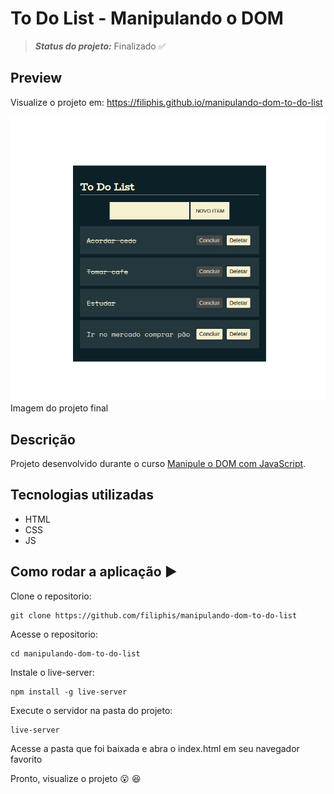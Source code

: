 # To Do List - Manipulando o DOM 
> **_Status do projeto:_** Finalizado :white_check_mark:

## Preview

Visualize o projeto em: https://filiphis.github.io/manipulando-dom-to-do-list

![Preview To Do List](./design/to-do-list.png)  Imagem do projeto final



## Descrição

Projeto desenvolvido durante o curso [Manipule o DOM com JavaScript](https://cursos.alura.com.br/course/javascript-manipulacao-dom).


## Tecnologias utilizadas
* HTML
* CSS
* JS

## Como rodar a aplicação  :arrow_forward:

Clone o repositorio:
```
git clone https://github.com/filiphis/manipulando-dom-to-do-list
```

Acesse o repositorio:
```
cd manipulando-dom-to-do-list
```

Instale o live-server:
```
npm install -g live-server
```

Execute o servidor na pasta do projeto:
```
live-server
```

Acesse a pasta que foi baixada e abra o index.html em seu navegador favorito

Pronto, visualize o projeto :open_mouth: :satisfied:

